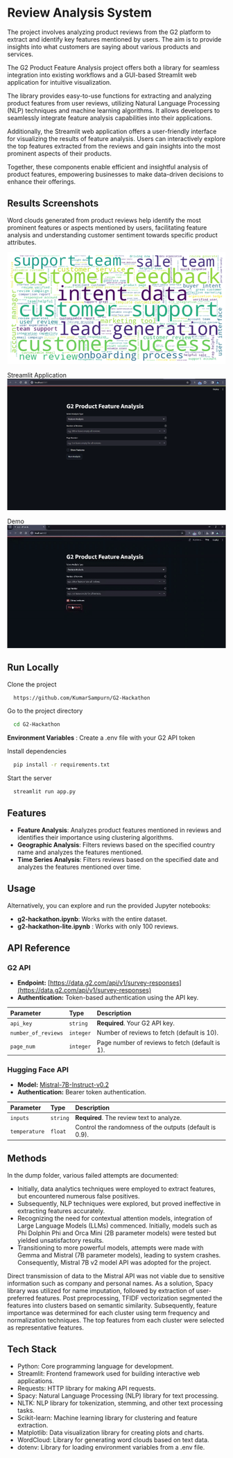 
# Review Analysis System

The project involves analyzing product reviews from the G2 platform to extract and identify key features mentioned by users. The aim is to provide insights into what customers are saying about various products and services.

The G2 Product Feature Analysis project offers both a library for seamless integration into existing workflows and a GUI-based Streamlit web application for intuitive visualization.

The library provides easy-to-use functions for extracting and analyzing product features from user reviews, utilizing Natural Language Processing (NLP) techniques and machine learning algorithms. It allows developers to seamlessly integrate feature analysis capabilities into their applications.

Additionally, the Streamlit web application offers a user-friendly interface for visualizing the results of feature analysis. Users can interactively explore the top features extracted from the reviews and gain insights into the most prominent aspects of their products.

Together, these components enable efficient and insightful analysis of product features, empowering businesses to make data-driven decisions to enhance their offerings.




## Results Screenshots
Word clouds generated from product reviews help identify the most prominent features or aspects mentioned by users, facilitating feature analysis and understanding customer sentiment towards specific product attributes. 

![wordcloud](./images/Sample-Wordcloud.png)


Streamlit Application
![streamlit](./images/streamlit.png)


Demo
![demo](./images/demo.gif)



## Run Locally

Clone the project

```bash
  https://github.com/KumarSampurn/G2-Hackathon
```

Go to the project directory


```bash
  cd G2-Hackathon
```

**Environment Variables** : Create a .env file with your G2 API token

Install dependencies

```bash
  pip install -r requirements.txt
```

Start the server

```bash
  streamlit run app.py
```


## Features


* **Feature Analysis**: Analyzes product features mentioned in reviews and identifies their importance using clustering algorithms.
* **Geographic Analysis**: Filters reviews based on the specified country name and analyzes the features mentioned.
* **Time Series Analysis**: Filters reviews based on the specified date and analyzes the features mentioned over time.

## Usage

Alternatively, you can explore and run the provided Jupyter notebooks:

- **g2-hackathon.ipynb**: Works with the entire dataset.
- **g2-hackathon-lite.ipynb** : Works with only 100 reviews.

## API Reference

### G2 API

- **Endpoint:** [https://data.g2.com/api/v1/survey-responses](https://data.g2.com/api/v1/survey-responses)
- **Authentication:** Token-based authentication using the API key.

| Parameter          | Type     | Description                                       |
| :----------------- | :------- | :------------------------------------------------ |
| `api_key`          | `string` | **Required**. Your G2 API key.                   |
| `number_of_reviews`| `integer`| Number of reviews to fetch (default is 10).        |
| `page_num`         | `integer`| Page number of reviews to fetch (default is 1).   |

### Hugging Face API

- **Model:** [Mistral-7B-Instruct-v0.2](https://api-inference.huggingface.co/models/mistralai/Mistral-7B-Instruct-v0.2)
- **Authentication:** Bearer token authentication.

| Parameter    | Type     | Description                                            |
| :----------- | :------- | :----------------------------------------------------- |
| `inputs`     | `string` | **Required**. The review text to analyze.             |
| `temperature`| `float`  | Control the randomness of the outputs (default is 0.9).|

## Methods

In the dump folder, various failed attempts are documented:
- Initially, data analytics techniques were employed to extract features, but encountered numerous false positives.
- Subsequently, NLP techniques were explored, but proved ineffective in extracting features accurately.
- Recognizing the need for contextual attention models, integration of Large Language Models (LLMs) commenced. Initially, models such as Phi Dolphin Phi and Orca Mini (2B parameter models) were tested but yielded unsatisfactory results.
- Transitioning to more powerful models, attempts were made with Gemma and Mistral (7B parameter models), leading to system crashes. Consequently, Mistral 7B v2 model API was adopted for the project.

Direct transmission of data to the Mistral API was not viable due to sensitive information such as company and personal names. As a solution, Spacy library was utilized for name imputation, followed by extraction of user-preferred features. Post preprocessing, TFIDF vectorization segmented the features into clusters based on semantic similarity. Subsequently, feature importance was determined for each cluster using term frequency and normalization techniques. The top features from each cluster were selected as representative features.

## Tech Stack

- Python: Core programming language for development.
- Streamlit: Frontend framework used for building interactive web applications.
- Requests: HTTP library for making API requests.
- Spacy: Natural Language Processing (NLP) library for text processing.
- NLTK: NLP library for tokenization, stemming, and other text processing tasks.
- Scikit-learn: Machine learning library for clustering and feature extraction.
- Matplotlib: Data visualization library for creating plots and charts.
- WordCloud: Library for generating word clouds based on text data.
- dotenv: Library for loading environment variables from a .env file.





